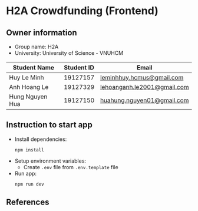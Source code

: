 # H2A Crowdfunding (Frontend)

## Owner information
- Group name: H2A
- University: University of Science - VNUHCM

| Student Name    | Student ID | Email                       |
| --------------- | ---------- | --------------------------- |
| Huy Le Minh     | 19127157   | leminhhuy.hcmus@gmail.com   |
| Anh Hoang Le    | 19127329   | lehoanganh.le2001@gmail.com |
| Hung Nguyen Hua | 19127150   | huahung.nguyen01@gmail.com  |


## Instruction to start app
- Install dependencies:
   ```
   npm install
   ```
- Setup environment variables:
   - Create `.env` file from `.env.template` file
- Run app:
   ```
   npm run dev
   ```

## References
